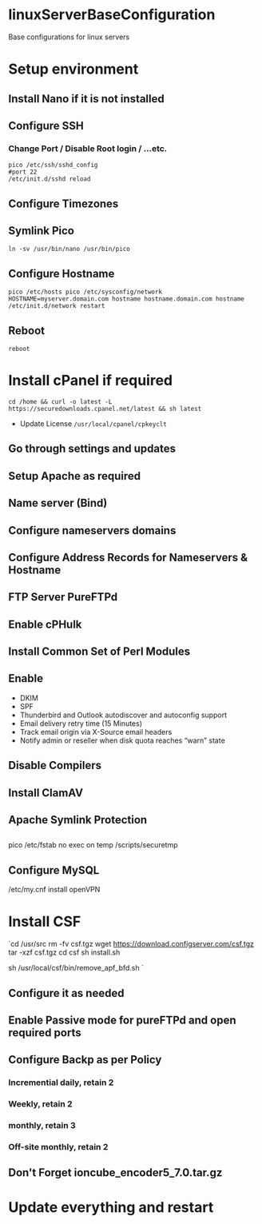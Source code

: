# linuxServerBaseConfiguration
Base configurations for linux servers

# Setup environment

## Install Nano if it is not installed

## Configure SSH
### Change Port / Disable Root login / ...etc.
```Shell
pico /etc/ssh/sshd_config  
#port 22  
/etc/init.d/sshd reload
```

## Configure Timezones

## Symlink Pico
`ln -sv /usr/bin/nano /usr/bin/pico`

## Configure Hostname
`pico /etc/hosts
pico /etc/sysconfig/network
HOSTNAME=myserver.domain.com
hostname hostname.domain.com
hostname
/etc/init.d/network restart`

## Reboot
`reboot`

# Install cPanel if required
`cd /home && curl -o latest -L https://securedownloads.cpanel.net/latest && sh latest`
* Update License `/usr/local/cpanel/cpkeyclt`
## Go through settings and updates
## Setup Apache as required
## Name server (Bind)
## Configure nameservers domains
## Configure Address Records for Nameservers & Hostname
## FTP Server PureFTPd
## Enable cPHulk
## Install Common Set of Perl Modules
## Enable 
* DKIM
* SPF
* Thunderbird and Outlook autodiscover and autoconfig support
* Email delivery retry time (15 Minutes)
* Track email origin via X-Source email headers
* Notify admin or reseller when disk quota reaches “warn” state
## Disable Compilers
## Install ClamAV 
## Apache Symlink Protection
## 

pico /etc/fstab
no exec on temp
/scripts/securetmp




## Configure MySQL
/etc/my.cnf
install openVPN


# Install CSF
`cd /usr/src
rm -fv csf.tgz
wget https://download.configserver.com/csf.tgz
tar -xzf csf.tgz
cd csf
sh install.sh

sh /usr/local/csf/bin/remove_apf_bfd.sh
`
## Configure it as needed
## Enable Passive mode for pureFTPd and open required ports





## Configure Backp as per Policy
### Incremential daily, retain 2
### Weekly, retain 2
### monthly, retain 3
### Off-site monthly, retain 2












## Don't Forget ioncube_encoder5_7.0.tar.gz






# Update everything and restart